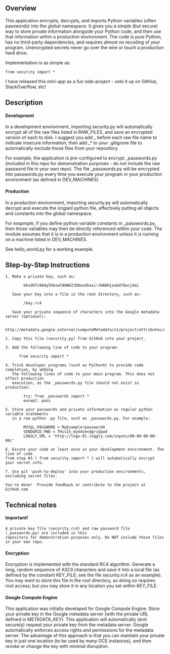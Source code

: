 ## Overview

This application encrypts, decrypts, and imports Python variables (often passwords) into the global namespace. It gives you a simple (but secure) way to store private information alongside your Python code, and then use that information within a production environment. The code is pure Python, has no third-party dependencies, and requires almost no recoding of your program. Unencrypted secrets never go over the wire or touch a production hard drive.

Implementation is as simple as:

    from security import *

I have released this mini-app as a fun side-project - vote it up on GitHub, StackOverflow, etc!

## Description

#### Development  

In a development environment, importing security.py will automatically encrypt all of the raw files listed in RAW_FILES, and save an encrypted version of each to disk. I suggest you add _ before each raw file name to indicate insecure information; then add _* to your .gitignore file to automatically exclude those files from your repository.  
  
For example, the application is pre-configured to encrypt _passwords.py (included in this repo for demonstration purposes - do not include the raw password file in your own repo). The file _passwords.py will be encrypted into passwords.py every time you execute your program in your production environment (as defined in DEV_MACHINES).
  
#### Production  
  
In a production environment, importing security.py will automatically decrypt and execute the origianl python file, effectively putting all objects and constants into the global namespace.  

For exqample, if you define python variable constants in _passwords.py, then those variables may then be directly referenced within your code. The module assumes that it is in a production environment unless it is running on a machine listed in DEV_MACHINES. 
  
See hello_world.py for a working example.
  
## Step-by-Step Instructions

    1. Make a private key, such as:  
    
            kksdhfs984y5hbswfd8WEZJD8asdhasi!JHADHjasbd78asjdai  
          
       Save your key into a file in the root directory, such as:  
          
            /key.rc4  
          
       Save your private sequence of characters into the Google metadata server (optional):  
       
            http://metadata.google.internal/computeMetadata/v1/project/attributes/rc4  
    
    2. Copy this file (security.py) from GitHub into your project.  

    3. Add the following line of code to your program:  

          from security import *   

    4. Trick developer programs (such as PyCharm) to provide code completion, by adding   
       the following lines of code to your main program. This does not effect production
       execution, as the _passwords.py file should not exist in production:  

            try: from _passwords import *  
            except: pass  

    5. Store your passwords and private information as regular python variable statements  
       in a raw python .py file, such as _passwords.py. For example:  

            MYSQL_PASSWORD = MyExample!password4   
            SENDGRID_PWD = THisIS_my44sendgridpwd   
            LOGGLY_URL = 'http://logs-01.loggly.com/inputs/00-00-00-00-00/'   
        
    6. Excute your code at least once in your development environment. The line of code
    from step #3 ( from security import * ) will automatically encrypt your secret info.  
          
    7. Use git 'push-to-deploy' into your production environments, excluding secret files.
    
    You're done!  Provide feedback or contribute to the project at GitHub.com  
  
  
## Technical notes 
 
#### Important!
  
    A private key file (security.rc4) and raw password file (_passwords.py) are included in this
    repository for demonstration purposes only. Do NOT include those files in your own repo. 
  
#### Encryption
  
Encryption is implemented with the standard RC4 algorithm. Generate a long, random sequence of ASCII characters and save it into a local file (as defined by the constant KEY_FILE; see the file security.rc4 as an example). You may want to store this file in the root directory, as doing so requires root access; but you may store it in any location you set within KEY_FILE. 

#### Google Compute Engine  
  
This application was initially developed for Google Compute Engine. Store your private key in the Google metadata server (with the private URL defined in METADATA_KEY). This application will automatically (and securely) request your private key from the metadata server. Google automatically enforces access rights and permissions for the metadata server. The advantage of this approach is that you can maintain your private key in just one location (to be used by many GCE instances), and then revoke or change the key with minimal disruption. 
  
 
